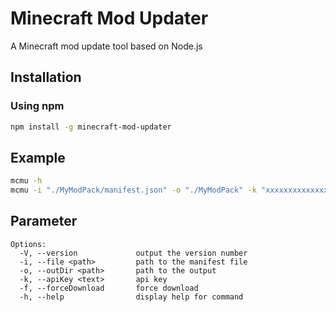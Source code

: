 # Minecraft Mod Updater
A Minecraft mod update tool based on Node.js

## Installation
### Using npm
```bash
npm install -g minecraft-mod-updater
```

## Example
```bash
mcmu -h
mcmu -i "./MyModPack/manifest.json" -o "./MyModPack" -k "xxxxxxxxxxxxxxxxxxxxxx" -f
```

## Parameter
```text
Options:
  -V, --version             output the version number
  -i, --file <path>         path to the manifest file
  -o, --outDir <path>       path to the output
  -k, --apiKey <text>       api key
  -f, --forceDownload       force download
  -h, --help                display help for command
```
